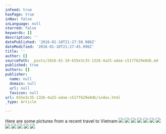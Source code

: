 ```yaml
---
inFeed: true
hasPage: true
inNav: false
inLanguage: null
starred: false
keywords: []
description: ''
datePublished: '2016-01-10T21:27:50.986Z'
dateModified: '2016-01-10T21:27:45.996Z'
title: ''
author: []
sourcePath: _posts/2016-01-10-655e3c35-1326-4a25-adae-c517f629e8db.md
published: true
authors: []
publisher:
  name: null
  domain: null
  url: null
  favicon: null
url: 655e3c35-1326-4a25-adae-c517f629e8db/index.html
_type: Article

---
```

Here are some pictures from a recent travel to Vietnam
![](https://the-grid-user-content.s3-us-west-2.amazonaws.com/1a7160a2-a395-4eab-a501-153b7660e5a5.jpg)
![](https://the-grid-user-content.s3-us-west-2.amazonaws.com/725e8a0e-a7e4-4b34-8c18-24f6663f7c5b.jpg)
![](https://the-grid-user-content.s3-us-west-2.amazonaws.com/0d539329-20fa-4b46-9d9b-ad608e614e6d.jpg)
![](https://the-grid-user-content.s3-us-west-2.amazonaws.com/38e3556d-7ad0-47d8-9261-645838c983cc.jpg)
![](https://the-grid-user-content.s3-us-west-2.amazonaws.com/79d02517-2edf-4908-b52b-efd276931b33.jpg)
![](https://the-grid-user-content.s3-us-west-2.amazonaws.com/7cdba7fe-22a6-42c4-8b3d-457999984553.jpg)
![](https://the-grid-user-content.s3-us-west-2.amazonaws.com/78fb43e9-406c-4e4c-94b1-d16c884b83d6.jpg)
![](https://the-grid-user-content.s3-us-west-2.amazonaws.com/38d2c476-3e7b-4853-a1c4-2ead3bf882e5.jpg)
![](https://the-grid-user-content.s3-us-west-2.amazonaws.com/341ef2cb-a9f5-46a2-8a46-bcb5e7e5b696.jpg)
![](https://the-grid-user-content.s3-us-west-2.amazonaws.com/3c2e54f9-d99d-40a5-9c61-954fc5b69d28.jpg)
![](https://the-grid-user-content.s3-us-west-2.amazonaws.com/0dd60f93-8c49-4a84-a46a-7663905e4a42.jpg)
![](https://the-grid-user-content.s3-us-west-2.amazonaws.com/a98a4ed6-bcef-49e0-9b8b-bb808ce6d267.jpg)